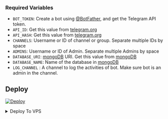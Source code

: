 



### Required Variables
* `BOT_TOKEN`: Create a bot using [@BotFather](https://telegram.dog/BotFather), and get the Telegram API token.
* `API_ID`: Get this value from [telegram.org](https://my.telegram.org/apps)
* `API_HASH`: Get this value from [telegram.org](https://my.telegram.org/apps)
* `CHANNELS`: Username or ID of channel or group. Separate multiple IDs by space
* `ADMINS`: Username or ID of Admin. Separate multiple Admins by space
* `DATABASE_URI`: [mongoDB](https://www.mongodb.com) URI. Get this value from [mongoDB](https://www.mongodb.com)
* `DATABASE_NAME`: Name of the database in [mongoDB](https://www.mongodb.com)
* `LOG_CHANNEL` : A channel to log the activities of bot. Make sure bot is an admin in the channel.


## Deploy
<a href="https://heroku.com/deploy?template=https://github.com/Strange34/imerimdbs">

  <img src="https://www.herokucdn.com/deploy/button.svg" alt="Deploy">

</a>

</p>

</details>




<details><summary>Deploy To VPS</summary>
<p>
<pre>
git clone https://github.com/PrinceStarLord/imerimdb
# Install Packages
pip3 install -r requirements.txt
Edit info.py with variables as given below then run bot
python3 bot.py
</pre>
</p>
</details>







